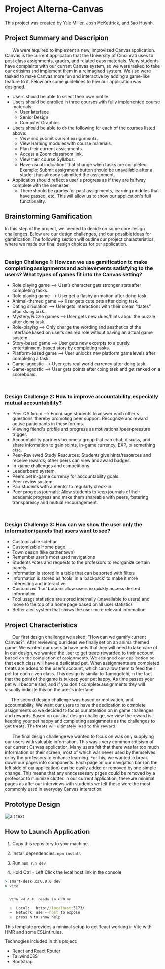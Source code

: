 # Project Alterna-Canvas

This project was created by Yale Miller, Josh McKettrick, and Bao Huynh.

## Project Summary and Descripion
&nbsp; &nbsp; &nbsp; We were required to implement a new, improvized Canvas application. Canvas is the current application that the University of Cincinnati uses to post class assignments, grades, and related class materials. Many students have complaints with our current Canvas system, so we were tasked to take our critisims and implement them in a reimagined system. We also were tasked to make Canvas more fun and interactive by adding a game-like feature to it. Below are some guidelines to how our application was designed.
- Users should be able to select their own profile.
- Users should be enrolled in three courses with fully implemented course materials:
   - User Interface
   - Senior Design
   - Computer Graphics
- Users should be able to do the following for each of the courses listed above:
   - View and submit current assignments.
   - View learning modules with course materials.
   - Plan their current assignments.
   - Access a Zoom classroom link.
   - View their course Syllabus.
   - Have visual indications that change when tasks are completed. Example: Submit assignment button should be unavailable after a student has already submitted the assignment.
- Application should reflect a user's progress as if they are halfway complete with the semester.
   - There should be grades for past assignments, learning modules that have passed, etc. This will allow us to show our application's full functionality.

## Brainstorming Gamification 
In this step of the project, we needed to decide on some core design challenges. Below are our design challenges, and our possible ideas for gamification. The following section will outline our project characteristics, where we made our final design choices for our application.
<br />
<br />
### Design Challenge 1: How can we use gamification to make completing assignments and achievements satisfying to the users? What types of games fit into the Canvas setting?
- Role playing game --> User’s character gets stronger stats after completing tasks.
- Role playing game --> User get a flashy animation after doing task.
- Animal-themed game --> User gets cute pets after doing task.
- Dating simulation --> User gets interactions with their dream “dates” after doing task.
- Mystery/Puzzle games --> User gets new clues/hints about the puzzle after doing task.
- Role-playing --> Only change the wording and aesthetics of the interface based on user’s desired role without having an actual game system.
- Story-based game --> User gets new excerpts to a purely entertainment-based story by completing tasks.  
- Platform-based game --> User unlocks new platform game levels after completing a task.  
- Game-agnostic --> User gets real world currency after doing task.
- Game-agnostic --> User gets points after doing task and get ranked on a scoreboard.
<br />

### Design Challenge 2: How to improve accountability, especially mutual accountability?
- Peer QA forum --> Encourage students to answer each other's questions, thereby promoting peer support. Recognize and reward active participants in these forums.  
- Viewing friend's profile and progress as motivational/peer-pressure trigger.
- Accountability partners become a group that can chat, discuss, and share information to gain points, in-game currency, EXP, or something else.
- Peer-Reviewed Study Resources: Students give hints/resources and receive rewards; other peers can view and award badges.
- In-game challenges and competitions.
- Leaderboard system.
- Peers bet in-game currency for accountability goals.
- Peer review system.
- Pair students with a mentor to regularly check-in.
- Peer progress journals: Allow students to keep journals of their academic progress and make them shareable with peers, fostering transparency and mutual encouragement.
<br />

### Design Challenge 3: How can we show the user only the information/panels that users want to see?
- Customizable sidebar  
- Customizable Home page  
- Town design (like gather.town)  
- Remember user’s most used navigations  
- Students votes and requests to the professors to reorganize certain panels  
- Information is stored in a table that can be sorted with filters  
- Information is stored as ‘tools’ in a ‘backpack’ to make it more interesting and interactive  
- Customized ‘hot’ buttons allow users to quickly access desired information  
- Tool usage statistics are stored internally (unavailable to users) and move to the top of a home page based on all user statistics  
- Better alert system that shows the user more relevant information

## Project Characteristics
&nbsp; &nbsp; &nbsp; Our first design challenge we asked, "How can we gamify current Canvas?". After reviewing our ideas we finally set on an animal themed game. We wanted our users to have pets that they will need to take care of. In our design, we wanted the user to get treats rewarded to their account based on the completion of assignments. We designed our application so that each class will have a dedicated pet. When assignments are completed treats are added to the user's account, which can allow them to feed their pet for each given class. This design is similar to Tamogotchi, in the fact that the point of the game is to keep your pet happy. As time passes your pet will become sad, and if you don't complete assignments they will visually indicate this on the user's interface.
<br />
<br />
&nbsp; &nbsp; &nbsp;The second design challenge was based on motivation, and accountability. We want our users to have the dedication to complete assignments so we decided to focus our attention on in game challenges and rewards. Based on our first design challenge, we view the reward is keeping your pet happy and completing assignmnets as the challenges to get treats. The treats will ultimately lead to this reward. 
<br />
<br />
&nbsp; &nbsp; &nbsp; The final design challenge we wanted to focus on was only supplying our users with valuable information. This was a very common critisism of our current Canvas application. Many users felt that there was far too much information on their screen, most of which was never used by themselves or by the professors to enhance learning. For this, we wanted to break down our pages into components. Each page on our navigation bar (on the left side of our application) can be easily added or removed by one simple change. This means that any unncessesary pages could be removed by a professor to minimize clutter. In our current application, there are minimal pages as after our interviews with students we felt these were the most commonly used in everyday Canvas interaction.

## Prototype Design
![alt text](https://github.com/mckettja/UI_Project_2/blob/main/Documentation/design_sketch.png?raw=true)

## How to Launch Application

1. Copy this repository to your machine.
   
3. Install dependencies: `npm install`

4. Run `npm run dev`

6. Hold Ctrl + Left Click the local host link in the console
```cmd
> smart-desk-ui@0.0.0 dev
> vite


  VITE v4.4.9  ready in 630 ms

  ➜  Local:   http://localhost:5173/
  ➜  Network: use --host to expose
  ➜  press h to show help
```

This template provides a minimal setup to get React working in Vite with HMR and some ESLint rules.

Technogies included in this project:
- React and React Router
- TailwindCSS
- Bootstrap
